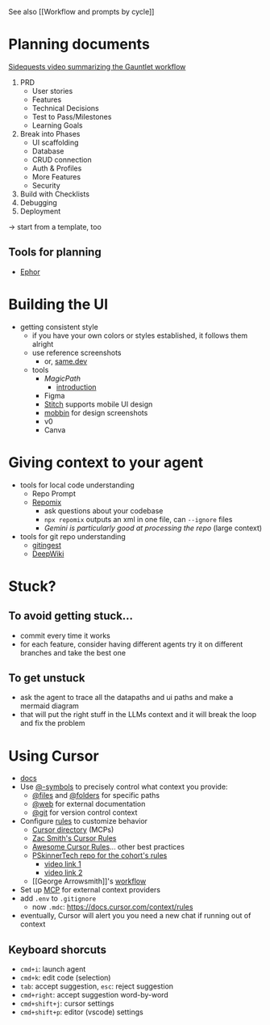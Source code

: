 See also [[Workflow and prompts by cycle]]

# Planning documents
[Sidequests video summarizing the Gauntlet workflow](https://www.youtube.com/watch?v=F7Tb5cUTQTI)

1. PRD
	- User stories
	- Features
	- Technical Decisions
	- Test to Pass/Milestones
	- Learning Goals
2. Break into Phases
	- UI scaffolding
	- Database
	- CRUD connection
	- Auth & Profiles
	- More Features
	- Security
3. Build with Checklists
4. Debugging
5. Deployment

-> start from a template, too

## Tools for planning
- [Ephor](https://ephor.ai/)

# Building the UI
- getting consistent style
	- if you have your own colors or styles established, it follows them alright
	- use reference screenshots
		- or, [same.dev](https://same.dev/)
	- tools
		- _MagicPath_
			- [introduction](https://x.com/skirano/status/1927434384249946560?t=js4RgWDSMgMSMr5sm1CBLQ&s=31)
		- Figma
		- [Stitch](https://stitch.withgoogle.com/) supports mobile UI design
		- [mobbin](https://mobbin.com/) for design screenshots
		- v0
		- Canva

# Giving context to your agent
- tools for local code understanding
	- Repo Prompt
	- [Repomix](https://repomix.com/)
		- ask questions about your codebase
		- `npx repomix` outputs an xml in one file, can `--ignore` files
		- _Gemini is particularly good at processing the repo_ (large context)
- tools for git repo understanding
	- [gitingest](https://gitingest.com/)
	- [DeepWiki](https://deepwiki.com/)

# Stuck?

## To avoid getting stuck...
- commit every time it works
- for each feature, consider having different agents try it on different branches and take the best one

## To get unstuck
- ask the agent to trace all the datapaths and ui paths and make a mermaid diagram
- that will put the right stuff in the LLMs context and it will break the loop and fix the problem

# Using Cursor
- [docs](https://docs.cursor.com/welcome)
- Use [@-symbols](https://docs.cursor.com/context/@-symbols/overview) to precisely control what context you provide:
    - [@files](https://docs.cursor.com/context/@-symbols/@-files) and [@folders](https://docs.cursor.com/context/@-symbols/@-folders) for specific paths
    - [@web](https://docs.cursor.com/context/@-symbols/@-web) for external documentation
    - [@git](https://docs.cursor.com/context/@-symbols/@-git) for version control context
- Configure [rules](https://docs.cursor.com/context/rules) to customize behavior
	- [Cursor directory](https://cursor.directory) (MCPs)
	- [Zac Smith's Cursor Rules](https://www.npmjs.com/package/@mrzacsmith/cursor-rules)
	- [Awesome Cursor Rules](https://github.com/PatrickJS/awesome-cursorrules)... other best practices
	- [PSkinnerTech repo for the cohort's rules](https://github.com/PSkinnerTech/GauntletAI-Cursor-Rules)
		- [video link 1](https://www.loom.com/share/85f6642d47ab4950a4eb0e33423a4da7)
		- [video link 2](https://www.loom.com/share/32f1bb53e3ea42a08753afeeedc1ae06)
	- [[George Arrowsmith]]'s [workflow](https://x.com/ThatArrowsmith/status/1936843702212973006)
- Set up [MCP](https://docs.cursor.com/context/model-context-protocol) for external context providers
- add `.env` to `.gitignore`
	- now `.mdc`: https://docs.cursor.com/context/rules
- eventually, Cursor will alert you you need a new chat if running out of context
	
## Keyboard shorcuts
- `cmd+i`: launch agent
- `cmd+k`: edit code (selection)
- `tab`: accept suggestion, `esc`: reject suggestion
- `cmd+right`: accept suggestion word-by-word
- `cmd+shift+j`: cursor settings
- `cmd+shift+p`: editor (vscode) settings
